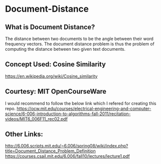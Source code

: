 # Document-Distance

## What is Document Distance?
The distance between two documents to be the angle between their word frequency vectors. The document distance problem is thus the problem of computing the distance between two given text documents.

## Concept Used: Cosine Similarity
https://en.wikipedia.org/wiki/Cosine_similarity

## Courtesy: MIT OpenCourseWare
I would recommend to follow the below link which I refered for creating this repo.
https://ocw.mit.edu/courses/electrical-engineering-and-computer-science/6-006-introduction-to-algorithms-fall-2011/recitation-videos/MIT6_006F11_rec02.pdf

## Other Links: 
http://6.006.scripts.mit.edu/~6.006/spring08/wiki/index.php?title=Document_Distance_Problem_Definition
https://courses.csail.mit.edu/6.006/fall10/lectures/lecture1.pdf
